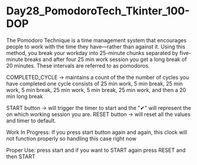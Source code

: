 # Day28_PomodoroTech_Tkinter_100-DOP
The Pomodoro Technique is a time management system that encourages people to work with the time they have—rather than against it. Using this method, you break your workday into 25-minute chunks separated by five-minute breaks and after four 25 min work session you get a long break of 20 minutes. These intervals are referred to as pomodoros.

COMPLETED_CYCLE -> maintains a count of the the number of cycles you have completed
one cycle consists of
  25 min work,
  5 min break,
  25 min work,
  5 min break,
  25 min work,
  5 min break,
  25 min work,
  and then a 20 min long break

START button -> will trigger the timer to start and the "✔" will represent the on which working session you are.
RESET button -> will reset all the values and timer to default.

Work In Progress:
  If you press start button again and again, this clock will not function properly
  so handling this case right now

Proper Use:
  press start and if you want to START again press RESET and then START
  

